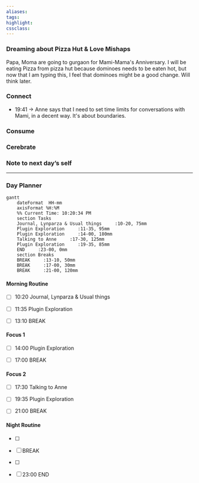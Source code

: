 ```yaml
---
aliases:  
tags:
highlight:  
cssclass:
---
```


### Dreaming about Pizza Hut & Love Mishaps
Papa, Moma are going to gurgaon for Mami-Mama's Anniversary. I will be eating Pizza from pizza hut because dominoes needs to be eaten hot, but now that I am typing this, I feel that dominoes might be a good change. Will think later.
### Connect 
- 19:41 → Anne says that I need to set time limits for conversations with Mami, in a decent way. It's about boundaries.
### Consume
### Cerebrate
### Note to next day’s self
--- 
### Day Planner
```mermaid
gantt
    dateFormat  HH-mm
    axisFormat %H:%M
    %% Current Time: 10:20:34 PM
    section Tasks
    Journal, Lynparza & Usual things     :10-20, 75mm
    Plugin Exploration     :11-35, 95mm
    Plugin Exploration     :14-00, 180mm
    Talking to Anne     :17-30, 125mm
    Plugin Exploration     :19-35, 85mm
    END     :23-00, 0mm
    section Breaks
    BREAK     :13-10, 50mm
    BREAK     :17-00, 30mm
    BREAK     :21-00, 120mm
```

#### Morning Routine
- [ ] 10:20 Journal, Lynparza & Usual things
- [ ] 11:35 Plugin Exploration
- [ ] 13:10 BREAK
  

#### Focus 1
- [ ] 14:00 Plugin Exploration
- [ ] 17:00 BREAK


#### Focus 2
- [ ] 17:30 Talking to Anne
- [ ] 19:35 Plugin Exploration
- [ ] 21:00 BREAK


#### Night Routine
- [ ] 
- [ ] BREAK
- [ ] 
- [ ] 23:00 END





